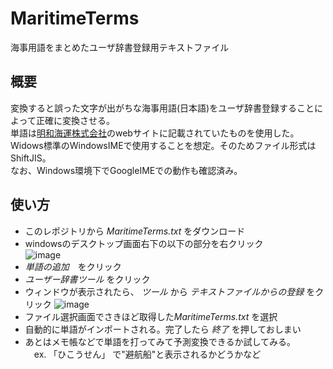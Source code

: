 # MaritimeTerms
海事用語をまとめたユーザ辞書登録用テキストファイル

## 概要
変換すると誤った文字が出がちな海事用語(日本語)をユーザ辞書登録することによって正確に変換させる。  
単語は[明和海運株式会社](http://www.meiwakaiun.com/meiwaplus/glossary/atoz)のwebサイトに記載されていたものを使用した。  
Widows標準のWindowsIMEで使用することを想定。そのためファイル形式はShiftJIS。  
なお、Windows環境下でGoogleIMEでの動作も確認済み。  

## 使い方
- このレポジトリから *MaritimeTerms.txt* をダウンロード  
- windowsのデスクトップ画面右下の以下の部分を右クリック  
![image](https://user-images.githubusercontent.com/54818379/86407566-40968280-bcf0-11ea-94be-b90e86c745be.png)
- *単語の追加*　をクリック
- *ユーザー辞書ツール* をクリック
- ウィンドウが表示されたら、 *ツール* から *テキストファイルからの登録* をクリック
![image](https://user-images.githubusercontent.com/54818379/86408276-a5061180-bcf1-11ea-97ae-8516477e5c70.png)
- ファイル選択画面でさきほど取得した*MaritimeTerms.txt* を選択
- 自動的に単語がインポートされる。完了したら *終了* を押しておしまい
- あとはメモ帳などで単語を打ってみて予測変換できるか試してみる。  
　ex. 「ひこうせん」 で"避航船"と表示されるかどうかなど
